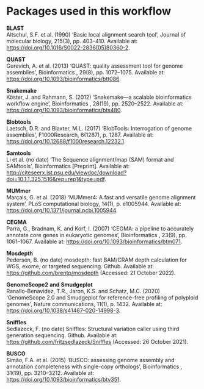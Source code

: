 # Packages used in this workflow

__BLAST__  
Altschul, S.F. et al. (1990) ‘Basic local alignment search tool’, Journal of molecular biology, 215(3), pp. 403–410. Available at: https://doi.org/10.1016/S0022-2836(05)80360-2.

__QUAST__  
Gurevich, A. et al. (2013) ‘QUAST: quality assessment tool for genome assemblies’, Bioinformatics , 29(8), pp. 1072–1075. Available at: https://doi.org/10.1093/bioinformatics/btt086.

__Snakemake__  
Köster, J. and Rahmann, S. (2012) ‘Snakemake—a scalable bioinformatics workflow engine’, Bioinformatics , 28(19), pp. 2520–2522. Available at: https://doi.org/10.1093/bioinformatics/bts480.

__Blobtools__  
Laetsch, D.R. and Blaxter, M.L. (2017) ‘BlobTools: Interrogation of genome assemblies’, F1000Research, 6(1287), p. 1287. Available at: https://doi.org/10.12688/f1000research.12232.1.

__Samtools__  
Li et al. (no date) ‘The Sequence alignment/map (SAM) format and SAMtools’, Bioinformatics  [Preprint]. Available at: http://citeseerx.ist.psu.edu/viewdoc/download?doi=10.1.1.325.1516&rep=rep1&type=pdf.

__MUMmer__  
Marçais, G. et al. (2018) ‘MUMmer4: A fast and versatile genome alignment system’, PLoS computational biology, 14(1), p. e1005944. Available at: https://doi.org/10.1371/journal.pcbi.1005944.

__CEGMA__  
Parra, G., Bradnam, K. and Korf, I. (2007) ‘CEGMA: a pipeline to accurately annotate core genes in eukaryotic genomes’, Bioinformatics , 23(9), pp. 1061–1067. Available at: https://doi.org/10.1093/bioinformatics/btm071.

__Mosdepth__  
Pedersen, B. (no date) mosdepth: fast BAM/CRAM depth calculation for WGS, exome, or targeted sequencing. Github. Available at: https://github.com/brentp/mosdepth (Accessed: 21 October 2022).

__GenomeScope2__ __and__ __Smudgeplot__  
Ranallo-Benavidez, T.R., Jaron, K.S. and Schatz, M.C. (2020) ‘GenomeScope 2.0 and Smudgeplot for reference-free profiling of polyploid genomes’, Nature communications, 11(1), p. 1432. Available at: https://doi.org/10.1038/s41467-020-14998-3.

__Sniffles__  
Sedlazeck, F. (no date) Sniffles: Structural variation caller using third generation sequencing. Github. Available at: https://github.com/fritzsedlazeck/Sniffles (Accessed: 26 October 2021).

__BUSCO__  
Simão, F.A. et al. (2015) ‘BUSCO: assessing genome assembly and annotation completeness with single-copy orthologs’, Bioinformatics , 31(19), pp. 3210–3212. Available at: https://doi.org/10.1093/bioinformatics/btv351.